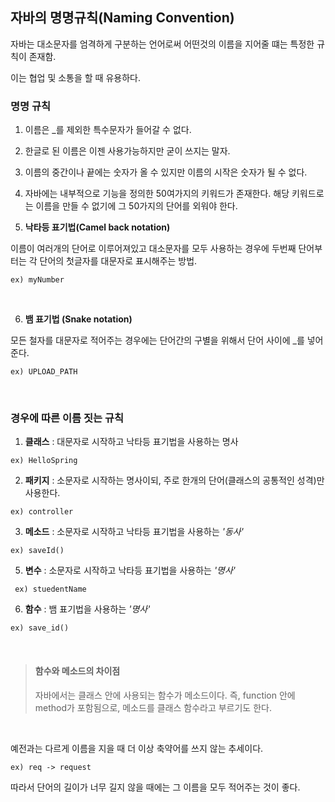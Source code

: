 ## 자바의 명명규칙(Naming Convention)

자바는 대소문자를 엄격하게 구분하는 언어로써 어떤것의 이름을 지어줄 떄는 특정한 규칙이 존재함.

이는 협업 및 소통을 할 때 유용하다.

### 명명 규칙

1. 이름은 \_를 제외한 특수문자가 들어갈 수 없다.

2. 한글로 된 이름은 이젠 사용가능하지만 굳이 쓰지는 말자.

3. 이름의 중간이나 끝에는 숫자가 올 수 있지만 이름의 시작은 숫자가 될 수 없다.

4. 자바에는 내부적으로 기능을 정의한 50여가지의 키워드가 존재한다. 해당 키워드로는 이름을 만들 수 없기에 그 50가지의 단어를 외워야 한다.
   <br>

5. **낙타등 표기법(Camel back notation)**

이름이 여러개의 단어로 이루어져있고 대소문자를 모두 사용하는 경우에 두번째 단어부터는 각 단어의 첫글자를 대문자로 표시해주는 방법.

    ex) myNumber

<br>

6. **뱀 표기법 (Snake notation)**

모든 철자를 대문자로 적어주는 경우에는 단어간의 구별을 위해서 단어 사이에 \_를 넣어준다.

    ex) UPLOAD_PATH

  <br>
  
### 경우에 따른 이름 짓는 규칙

1. **클래스** : 대문자로 시작하고 낙타등 표기법을 사용하는 명사

```
ex) HelloSpring
```

2. **패키지** : 소문자로 시작하는 명사이되, 주로 한개의 단어(클래스의 공통적인 성격)만 사용한다.

```
ex) controller
```

3. **메소드** : 소문자로 시작하고 낙타등 표기법을 사용하는 _'동사'_

```
ex) saveId()
```

5. **변수** : 소문자로 시작하고 낙타등 표기법을 사용하는 _'명사'_

```
 ex) stuedentName
```

6. **함수** : 뱀 표기법을 사용하는 _'명사'_

```
ex) save_id()
```

<br>

> #### 함수와 메소드의 차이점
>
> 자바에서는 클래스 안에 사용되는 함수가 메소드이다. 즉, function 안에 method가 포함됨으로, 메소드를 클래스 함수라고 부르기도 한다.

<br>

예전과는 다르게 이름을 지을 때 더 이상 축약어를 쓰지 않는 추세이다.

```
ex) req -> request
```

따라서 단어의 길이가 너무 길지 않을 때에는 그 이름을 모두 적어주는 것이 좋다.
